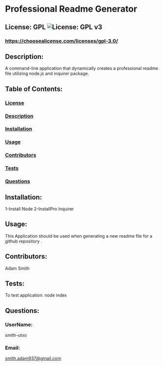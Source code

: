 
  # Professional Readme Generator

  ## License: GPL ![License: GPL v3](https://img.shields.io/badge/License-GPL-green.svg)
  ### https://choosealicense.com/licenses/gpl-3.0/
  
  ## Description: 
  A command-line application that dynamically creates a professional readme file utilizing node.js and inquirer package. 

  ## Table of Contents: 
  ### [License](#license)
  ### [Description](#description)
  ### [Installation](#installation)
  ### [Usage](#usage)
  ### [Contributors](#contributors)
  ### [Tests](#tests)
  ### [Questions](#questions)


  ## Installation: 
  1-Install Node 2-InstallPro Inquirer

  ## Usage: 
  This Application should be used when generating a new readme file for a github repository .

  ## Contributors: 
  Adam Smith

  ## Tests: 
  To test application: node index

  ## Questions: 
  ### UserName: 
  smith-utxo
  ### Email: 
  smith.adam937@gmail.com
